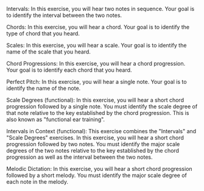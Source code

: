 Intervals: In this exercise, you will hear two notes in sequence. Your goal is to identify the interval between the two notes.

Chords: In this exercise, you will hear a chord. Your goal is to identify the type of chord that you heard.

Scales: In this exercise, you will hear a scale. Your goal is to identify the name of the scale that you heard.

Chord Progressions: In this exercise, you will hear a chord progression. Your goal is to identify each chord that you heard.

Perfect Pitch: In this exercise, you will hear a single note. Your goal is to identify the name of the note.

Scale Degrees (functional): In this exercise, you will hear a short chord progression followed by a single note. You must identify the scale degree of that note relative to the key established by the chord progression. This is also known as "functional ear training".

Intervals in Context (functional): This exercise combines the "Intervals" and "Scale Degrees" exercises. In this exercise, you will hear a short chord progression followed by two notes. You must identify the major scale degrees of the two notes relative to the key established by the chord progression as well as the interval between the two notes.

Melodic Dictation: In this exercise, you will hear a short chord progression followed by a short melody. You must identify the major scale degree of each note in the melody.